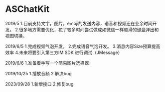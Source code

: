 # ASChatKit
2019/5
1.目前支持文字，图片，emoji的发送内容，语音和视频还在业余时间开发。
2.很多地方需要优化，花了较多时间尝试做成如微信一样顺滑的键盘弹出和视图切换。


2019/6/5
1.完成视频气泡开发。
2.完成语音气泡开发。
3.消息内容Size预算提高效率
4.未来将要引入第三方IM SDK 进行调试（JMessage）


2019/6/6
1.准备着手写一个简易图片选择器

2019/10/25
1.播放音频
2.解决bug


2023/09/28
1.新增接口
2.修复bug
